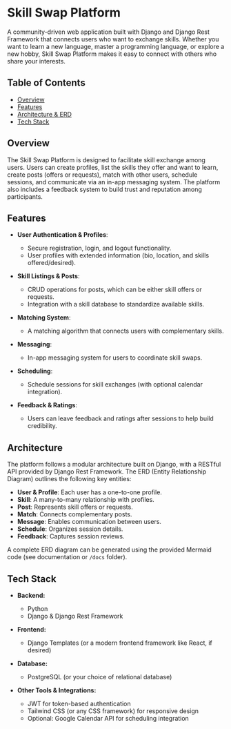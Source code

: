 # Skill Swap Platform

A community-driven web application built with Django and Django Rest Framework that connects users who want to exchange skills. Whether you want to learn a new language, master a programming language, or explore a new hobby, Skill Swap Platform makes it easy to connect with others who share your interests.

## Table of Contents

- [Overview](#overview)
- [Features](#features)
- [Architecture & ERD](#architecture--erd)
- [Tech Stack](#tech-stack)

## Overview

The Skill Swap Platform is designed to facilitate skill exchange among users. Users can create profiles, list the skills they offer and want to learn, create posts (offers or requests), match with other users, schedule sessions, and communicate via an in-app messaging system. The platform also includes a feedback system to build trust and reputation among participants.

## Features

- **User Authentication & Profiles**:  
  - Secure registration, login, and logout functionality.
  - User profiles with extended information (bio, location, and skills offered/desired).

- **Skill Listings & Posts**:  
  - CRUD operations for posts, which can be either skill offers or requests.
  - Integration with a skill database to standardize available skills.

- **Matching System**:  
  - A matching algorithm that connects users with complementary skills.

- **Messaging**:  
  - In-app messaging system for users to coordinate skill swaps.

- **Scheduling**:  
  - Schedule sessions for skill exchanges (with optional calendar integration).

- **Feedback & Ratings**:  
  - Users can leave feedback and ratings after sessions to help build credibility.

## Architecture

The platform follows a modular architecture built on Django, with a RESTful API provided by Django Rest Framework. The ERD (Entity Relationship Diagram) outlines the following key entities:
- **User & Profile**: Each user has a one-to-one profile.
- **Skill**: A many-to-many relationship with profiles.
- **Post**: Represents skill offers or requests.
- **Match**: Connects complementary posts.
- **Message**: Enables communication between users.
- **Schedule**: Organizes session details.
- **Feedback**: Captures session reviews.

A complete ERD diagram can be generated using the provided Mermaid code (see documentation or `/docs` folder).

## Tech Stack

- **Backend:**  
  - Python
  - Django & Django Rest Framework

- **Frontend:**  
  - Django Templates (or a modern frontend framework like React, if desired)

- **Database:**  
  - PostgreSQL (or your choice of relational database)

- **Other Tools & Integrations:**  
  - JWT for token-based authentication
  - Tailwind CSS (or any CSS framework) for responsive design
  - Optional: Google Calendar API for scheduling integration
